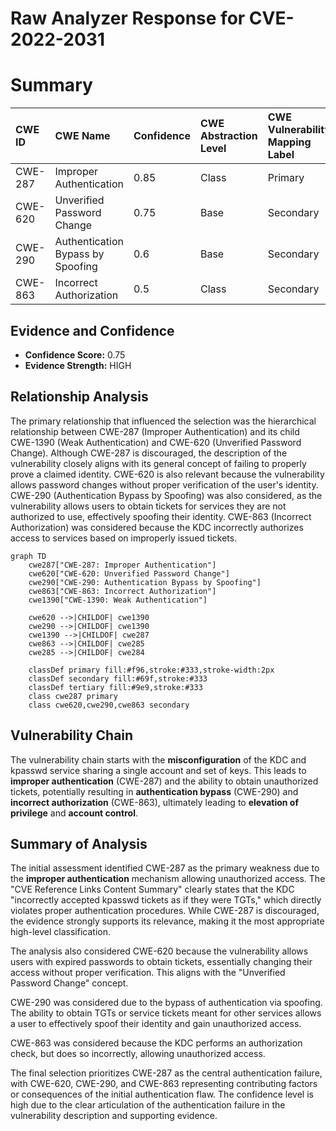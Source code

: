 # Raw Analyzer Response for CVE-2022-2031

# Summary
| CWE ID  | CWE Name                                      | Confidence | CWE Abstraction Level | CWE Vulnerability Mapping Label | CWE-Vulnerability Mapping Notes |
| :-------- | :--------------------------------------------- | :---------- | :----------------------- | :-------------------------------- | :------------------------------ |
| CWE-287   | Improper Authentication                       | 0.85        | Class                   | Primary                           | Discouraged                  |
| CWE-620   | Unverified Password Change                    | 0.75        | Base                    | Secondary                         | Allowed                      |
| CWE-290   | Authentication Bypass by Spoofing             | 0.6         | Base                    | Secondary                         | Allowed                      |
| CWE-863   | Incorrect Authorization                       | 0.5         | Class                   | Secondary                         | Allowed-with-Review          |

## Evidence and Confidence

*   **Confidence Score:** 0.75
*   **Evidence Strength:** HIGH

## Relationship Analysis
The primary relationship that influenced the selection was the hierarchical relationship between CWE-287 (Improper Authentication) and its child CWE-1390 (Weak Authentication) and CWE-620 (Unverified Password Change). Although CWE-287 is discouraged, the description of the vulnerability closely aligns with its general concept of failing to properly prove a claimed identity. CWE-620 is also relevant because the vulnerability allows password changes without proper verification of the user's identity. CWE-290 (Authentication Bypass by Spoofing) was also considered, as the vulnerability allows users to obtain tickets for services they are not authorized to use, effectively spoofing their identity. CWE-863 (Incorrect Authorization) was considered because the KDC incorrectly authorizes access to services based on improperly issued tickets.

```mermaid
graph TD
    cwe287["CWE-287: Improper Authentication"]
    cwe620["CWE-620: Unverified Password Change"]
    cwe290["CWE-290: Authentication Bypass by Spoofing"]
    cwe863["CWE-863: Incorrect Authorization"]
    cwe1390["CWE-1390: Weak Authentication"]
    
    cwe620 -->|CHILDOF| cwe1390
    cwe290 -->|CHILDOF| cwe1390
    cwe1390 -->|CHILDOF| cwe287
    cwe863 -->|CHILDOF| cwe285
    cwe285 -->|CHILDOF| cwe284

    classDef primary fill:#f96,stroke:#333,stroke-width:2px
    classDef secondary fill:#69f,stroke:#333
    classDef tertiary fill:#9e9,stroke:#333
    class cwe287 primary
    class cwe620,cwe290,cwe863 secondary
```

## Vulnerability Chain
The vulnerability chain starts with the **misconfiguration** of the KDC and kpasswd service sharing a single account and set of keys. This leads to **improper authentication** (CWE-287) and the ability to obtain unauthorized tickets, potentially resulting in **authentication bypass** (CWE-290) and **incorrect authorization** (CWE-863), ultimately leading to **elevation of privilege** and **account control**.

## Summary of Analysis
The initial assessment identified CWE-287 as the primary weakness due to the **improper authentication** mechanism allowing unauthorized access. The "CVE Reference Links Content Summary" clearly states that the KDC "incorrectly accepted kpasswd tickets as if they were TGTs," which directly violates proper authentication procedures. While CWE-287 is discouraged, the evidence strongly supports its relevance, making it the most appropriate high-level classification.

The analysis also considered CWE-620 because the vulnerability allows users with expired passwords to obtain tickets, essentially changing their access without proper verification. This aligns with the "Unverified Password Change" concept.

CWE-290 was considered due to the bypass of authentication via spoofing. The ability to obtain TGTs or service tickets meant for other services allows a user to effectively spoof their identity and gain unauthorized access.

CWE-863 was considered because the KDC performs an authorization check, but does so incorrectly, allowing unauthorized access.

The final selection prioritizes CWE-287 as the central authentication failure, with CWE-620, CWE-290, and CWE-863 representing contributing factors or consequences of the initial authentication flaw. The confidence level is high due to the clear articulation of the authentication failure in the vulnerability description and supporting evidence.